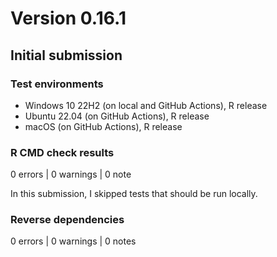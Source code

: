 # Version 0.16.1

## Initial submission

### Test environments

* Windows 10 22H2 (on local and GitHub Actions), R release
* Ubuntu 22.04 (on GitHub Actions), R release
* macOS (on GitHub Actions), R release

### R CMD check results

0 errors | 0 warnings | 0 note

In this submission, I skipped tests that should be run locally.

### Reverse dependencies

0 errors | 0 warnings | 0 notes
